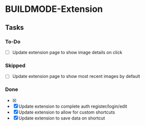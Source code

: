 # BUILDMODE-Extension

## Tasks

### To-Do

- [ ] Update extension page to show image details on click

### Skipped

- [ ] Update extension page to show most recent images by default

### Done

- [x]
- [x] Update extension to complete auth register/login/edit
- [x] Update extension to allow for custom shortcuts
- [x] Update extension to save data on shortcut